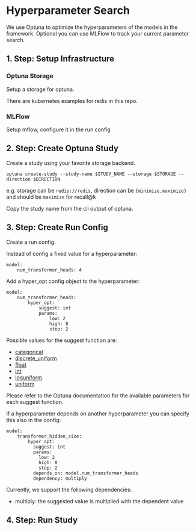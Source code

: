 # Hyperparameter Search

We use Optuna to optimize the hyperparameters of the models in the framework.
Optional you can use MLFlow to track your current parameter search.

## 1. Step: Setup Infrastructure

### Optuna Storage

Setup a storage for optuna.

There are kubernetes examples for redis in this repo.

### MLFlow

Setup mflow, configure it in the run config

## 2. Step: Create Optuna Study

Create a study using your favorite storage backend.

```
optuna create-study --study-name $STUDY_NAME --storage $STORAGE --direction $DIRECTION
```

e.g. storage can be `redis://redis`, direction can be `{minimize,maximize}` and should be `maximize` for recall@k

Copy the study name from the cli output of optuna.


## 3. Step: Create Run Config

Create a run config.

Instead of config a fixed value for a hyperparameter:

```
model:
    num_transformer_heads: 4
```

Add a hyper_opt config object to the hyperparameter:

```
model:
    num_transformer_heads:
        hyper_opt:
            suggest: int
            params:
                low: 2
                high: 8
                step: 2
```

Possible values for the suggest function are:

- [categorical](https://optuna.readthedocs.io/en/stable/reference/generated/optuna.trial.Trial.html#optuna.trial.Trial.suggest_categorical)
- [discrete_uniform](https://optuna.readthedocs.io/en/stable/reference/generated/optuna.trial.Trial.html#optuna.trial.Trial.suggest_discrete_uniform)
- [float](https://optuna.readthedocs.io/en/stable/reference/generated/optuna.trial.Trial.html#optuna.trial.Trial.suggest_float)
- [int](https://optuna.readthedocs.io/en/stable/reference/generated/optuna.trial.Trial.html#optuna.trial.Trial.suggest_int)
- [loguniform](https://optuna.readthedocs.io/en/stable/reference/generated/optuna.trial.Trial.html#optuna.trial.Trial.suggest_loguniform)
- [uniform](https://optuna.readthedocs.io/en/stable/reference/generated/optuna.trial.Trial.html#optuna.trial.Trial.suggest_uniform)

Please refer to the Optuna documentation for the available parameters for each suggest function. 

If a hyperparameter depends on another hyperparameter you can specify this also in the config:

```
model:
    transformer_hidden_size:
        hyper_opt:
          suggest: int
          params:
            low: 2
            high: 8
            step: 2
          depends_on: model.num_transformer_heads
          dependency: multiply
```

Currently, we support the following dependencies:

* multiply: the suggested value is multiplied with the dependent value


## 4. Step: Run Study